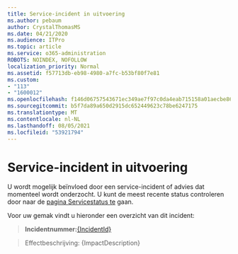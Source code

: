 ```yaml
---
title: Service-incident in uitvoering
ms.author: pebaum
author: CrystalThomasMS
ms.date: 04/21/2020
ms.audience: ITPro
ms.topic: article
ms.service: o365-administration
ROBOTS: NOINDEX, NOFOLLOW
localization_priority: Normal
ms.assetid: f57713db-eb98-4980-a7fc-b53bf80f7e81
ms.custom:
- "113"
- "1600012"
ms.openlocfilehash: f146d06757543671ec349ae7f97c0da4eab715158a01aecbe86d07094a582d01
ms.sourcegitcommit: b5f7da89a650d2915dc652449623c78be6247175
ms.translationtype: MT
ms.contentlocale: nl-NL
ms.lasthandoff: 08/05/2021
ms.locfileid: "53921794"
---
```

# <a name="service-incident-in-progress"></a>Service-incident in uitvoering

U wordt mogelijk beïnvloed door een service-incident of advies dat momenteel wordt onderzocht. U kunt de meest recente status controleren door naar de [pagina Servicestatus te](https://admin.microsoft.com/adminportal/home#/servicehealth) gaan.
  
Voor uw gemak vindt u hieronder een overzicht van dit incident:
  
> **Incidentnummer:**[{IncidentId}](https://admin.microsoft.com/adminportal/home#/servicehealth)
    
> Effectbeschrijving: {ImpactDescription}
